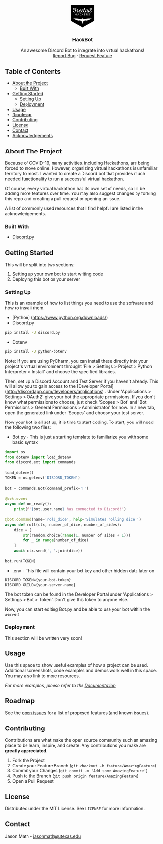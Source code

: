 <!-- PROJECT LOGO -->
<p align="center">
  <a href="https://github.com/jason-math/Hackbot">
    <img src="images/freetail_logo.png" alt="Logo" width="80" height="80">
  </a>

  <h3 align="center">HackBot</h3>

  <p align="center">
    An awesome Discord Bot to integrate into virtual hackathons!
    <br />
    <a href="https://github.com/jason-math/Hackbot/issues">Report Bug</a>
    ·
    <a href="https://github.com/jason-math/Hackbot/issues">Request Feature</a>
  </p>
</p>

<!-- TABLE OF CONTENTS -->
## Table of Contents

* [About the Project](#about-the-project)
  * [Built With](#built-with)
* [Getting Started](#getting-started)
  * [Setting Up](#setting-up)
  * [Deployment](#deployment)
* [Usage](#usage)
* [Roadmap](#roadmap)
* [Contributing](#contributing)
* [License](#license)
* [Contact](#contact)
* [Acknowledgements](#acknowledgements)



<!-- ABOUT THE PROJECT -->
## About The Project

Because of COVID-19, many activities, including Hackathons, are being forced to move online. However, organizing virtual hackathons is unfamiliar territory to most. I wanted to create a Discord bot that provides much needed functionality to run a successful virtual hackathon.

Of course, every virtual hackathon has its own set of needs, so I'll be adding more features over time. You may also suggest changes by forking this repo and creating a pull request or opening an issue.

A list of commonly used resources that I find helpful are listed in the acknowledgements.

### Built With
* [Discord.py](https://discordpy.readthedocs.io/en/latest/)

<!-- GETTING STARTED -->
## Getting Started

This will be split into two sections:
1. Setting up your own bot to start writing code
2. Deploying this bot on your server

### Setting Up

This is an example of how to list things you need to use the software and how to install them.
* [Python] (https://www.python.org/downloads/)
* Discord.py
```sh
pip install -U discord.py
```
* Dotenv
```sh
pip install -U python-dotenv
```
Note: If you are using PyCharm, you can install these directly into your project's virtual environment throught 'File > Settings > Project > Python Interpreter > Install' and choose the specified libraries.

Then, set up a Discord Account and Test Server if you haven't already. This will allow you to gain access to the [Developer Portal] (http://discordapp.com/developers/applications) . 
Under 'Applications > Settings > OAuth2' give your bot the appropriate permissions. If you don't know what permissions to choose, just check 'Scopes > Bot' and 'Bot Permissions > General Permissions > Administrator' for now.
In a new tab, open the generated link under 'Scopes' and choose your test server.

Now your bot is all set up, it is time to start coding. To start, you will need the following two files:
* Bot.py - This is just a starting template to familiarize you with some basic syntax
```python
import os
from dotenv import load_dotenv
from discord.ext import commands

load_dotenv()
TOKEN = os.getenv('DISCORD_TOKEN')

bot = commands.Bot(command_prefix='!')

@bot.event
async def on_ready():
    print(f'{bot.user.name} has connected to Discord!')

@bot.command(name='roll_dice', help='Simulates rolling dice.')
async def roll(ctx, number_of_dice, number_of_sides):
    dice = [
        str(random.choice(range(1, number_of_sides + 1)))
        for _ in range(number_of_dice)
    ]
    await ctx.send(', '.join(dice))

bot.run(TOKEN)
``` 
* .env - This file will contain your bot key and other hidden data later on
```env
DISCORD_TOKEN={your-bot-token}
DISCORD_GUILD={your-server-name}
```
The bot token can be found in the Developer Portal under 'Applications > Settings > Bot > Token'. Don't give this token to anyone else.

Now, you can start editing Bot.py and be able to use your bot within the server!

### Deployment

This section will be written very soon!

<!-- USAGE EXAMPLES -->
## Usage

Use this space to show useful examples of how a project can be used. Additional screenshots, code examples and demos work well in this space. You may also link to more resources.

_For more examples, please refer to the [Documentation](https://example.com)_



<!-- ROADMAP -->
## Roadmap

See the [open issues](https://github.com/othneildrew/Best-README-Template/issues) for a list of proposed features (and known issues).



<!-- CONTRIBUTING -->
## Contributing

Contributions are what make the open source community such an amazing place to be learn, inspire, and create. Any contributions you make are **greatly appreciated**.

1. Fork the Project
2. Create your Feature Branch (`git checkout -b feature/AmazingFeature`)
3. Commit your Changes (`git commit -m 'Add some AmazingFeature'`)
4. Push to the Branch (`git push origin feature/AmazingFeature`)
5. Open a Pull Request


<!-- LICENSE -->
## License

Distributed under the MIT License. See `LICENSE` for more information.



<!-- CONTACT -->
## Contact

Jason Math - jasonmath@utexas.edu




